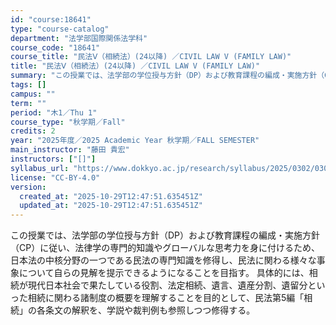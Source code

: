```yaml
---
id: "course:18641"
type: "course-catalog"
department: "法学部国際関係法学科"
course_code: "18641"
course_title: "民法Ⅴ（相続法）(24以降) ／CIVIL LAW V (FAMILY LAW)"
title: "民法Ⅴ（相続法）(24以降) ／CIVIL LAW V (FAMILY LAW)"
summary: "この授業では、法学部の学位授与方針（DP）および教育課程の編成・実施方針（CP）に従い、法律学の専門的知識やグローバルな思考力を身に付けるため、日本法の中核分野の一つである民法の専門知識を修得し、民法に関わる様々な事象について自らの見解を提…"
tags: []
campus: ""
term: ""
period: "木1／Thu 1"
course_type: "秋学期／Fall"
credits: 2
year: "2025年度／2025 Academic Year 秋学期／FALL SEMESTER"
main_instructor: "藤田 貴宏"
instructors: ["[]"]
syllabus_url: "https://www.dokkyo.ac.jp/research/syllabus/2025/0302/0302_18641_ja_JP.html"
license: "CC-BY-4.0"
version:
  created_at: "2025-10-29T12:47:51.635451Z"
  updated_at: "2025-10-29T12:47:51.635451Z"
---
```

この授業では、法学部の学位授与方針（DP）および教育課程の編成・実施方針（CP）に従い、法律学の専門的知識やグローバルな思考力を身に付けるため、日本法の中核分野の一つである民法の専門知識を修得し、民法に関わる様々な事象について自らの見解を提示できるようになることを目指す。 具体的には、相続が現代日本社会で果たしている役割、法定相続、遺言、遺産分割、遺留分といった相続に関わる諸制度の概要を理解することを目的として、民法第5編「相続」の各条文の解釈を、学説や裁判例も参照しつつ修得する。
